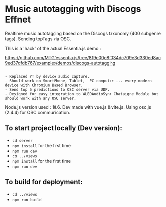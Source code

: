 # Music autotagging with Discogs Effnet
Realtime music autotagging based on the Discogs taxonomy (400 subgenre tags). 
Sending topTags via OSC.

This is a 'hack' of the actual Essentia.js demo :


https://github.com/MTG/essentia.js/tree/819c00e8f034dc709e3d330ed8ac9ed37dfdb767/examples/demos/discogs-autotagging

```

- Replaced YT by device audio capture.
- Should work on SmartPhone, Tablet,  PC computer ... every modern device with Chromium Based Browser.
- Send top 5 predictions to OSC server via UDP. 
- Designed for easy integration to WLEDAudioSync Chataigne Module but should work with any OSC server.

```

Node.js version used : 18.6. Dev made with vue.js & vite.js. Using osc.js (2.4.4) for OSC communication.

## To start project locally (Dev version):
- `cd server`
- `npm install` for the first time
- `npm run dev`
- `cd ../views`
- `npm install` for the first time
- `npm run dev`

## To build for deployment:
- `cd ../views`
- `npm run build`

